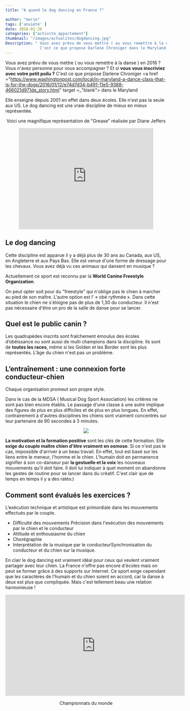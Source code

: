 ```yaml
---
title: "A quand le dog dancing en France ?"

author: "marie"
tags: ['anxiété' ]
date: 2016-01-26
categories: ["activite_appartement"]
thumbnail: "/images/actualites/dogdancing.jpg"
Description: " Vous avez prévu de vous mettre ( ou vous remettre à la danse ) en 2016 ? Vous n'avez personne pour vous accompagner ? Et si vous vous inscriviez avec votre petit poilu ?
               C'est ce que propose Darlene Chroniger dans le Maryland, aux States.Elle enseigne depuis 2001 en effet dans deux écoles. Elle n'est pas la seule aux US. Le dog dancing est une vraie discipline de mieux en mieux représentée."
---
```


Vous avez prévu de vous mettre ( ou vous remettre à la danse ) en 2016 ? Vous n'avez personne pour vous accompagner ? Et si <b>vous vous inscriviez avec votre petit poilu ?</b>
C'est ce que propose Darlene Chroniger <a href ="https://www.washingtonpost.com/local/in-maryland-a-dance-class-that-is-for-the-dogs/2016/01/12/e74d7d34-b491-11e5-9388-466021d971de_story.html" target =_"blank"> dans le Maryland </a>

Elle enseigne depuis 2001 en effet dans deux écoles. Elle n'est pas la seule aux US. Le dog dancing est une vraie discipline de mieux en mieux représentée.
<p align="center">Voici une magnifique représentation de "Grease" réalisée par Diane Jeffers </p>


<p align="center">
    <iframe width="420" height="315" src="https://www.youtube.com/embed/n936e073z58" frameborder="0" allowfullscreen></iframe>

</p>



## Le dog dancing ##

Cette discipline est apparue il y a déjà plus de 30 ans au Canada, aux US, en Angleterre et aux Pays Bas. Elle est venue d'une forme de dressage pour les chevaux. Vous avez déjà vu ces animaux qui dansent en musique ?


Actuellement ce sport est reconnu par la <b>World Canine Freestyle Organization</b>.

On peut opter soit pour du "freestyle" qui n'oblige pas le chien à marcher au pied de son maître. L'autre option est l' « obé rythmée ». Dans cette situation le chien ne s'éloigne pas de plus de 1,30 du conducteur.
Il n'est pas nécessaire d'être un pro de la salle de danse pour se lancer.


## Quel est le public canin ? ##


Les quadrupèdes inscrits sont fraîchement émoulus des écoles d’obéissance ou sont aussi  de multi champions dans la discipline. Ils sont de <b>toutes les races</b>, même si les Golden et les Border sont les plus représentés. L'âge du chien n'est pas un problème.






## L’entraînement : une connexion forte conducteur-chien  ##

Chaque organisation promeut son propre style.

Dans le cas de la MDSA ( Musical Dog Sport Association) les critères ne sont pas bien encore établis. Le passage d'une classe à une autre implique des figures de plus en plus difficiles et de plus en plus longues. En effet, contrairement à d'autres disciplines les chiens sont vraiment concentrés sur leur partenaire de 90 secondes à 3 minutes.

<p align ="center"><img src ="/images/actualites/entrainement-danse.jpg"></p>


<b>La motivation et la formation positive</b> sont les clés de cette formation. Elle <b>exige du couple maître chien d'être vraiment en osmose</b>. Si ce n'est pas le cas, impossible d'arriver à un beau travail. En effet, tout est basé sur les liens entre le meneur, l'homme et le chien. L'humain doit en permanence signifier à son co-danseur par <b>la gestuelle et la voix</b> les nouveaux mouvements qu'il doit faire. Il doit lui indiquer à quel moment on abandonne les gestes de routine pour se lancer dans du créatif. C'est clair que de temps en temps il y a des ratés:)

## Comment sont évalués les exercices ? ##

L’exécution technique et artistique est primordiale dans les mouvements effectués par le couple.
<ul><li>Difficulté des mouvements </li<
<li>Précision dans l'exécution des mouvements par le chien et le conducteur </li>
<li>Attitude et enthousiasme du chien</li>
<li>Chorégraphie </li>
<li>Interprétation de la musique par le conducteur</li<
<li>Synchronisation du conducteur et du chien sur la musique.  </li> </ul>



En clair le dog dancing est vraiment idéal pour ceux qui veulent vraiment partager avec leur chien. La France n'offre pas encore d'écoles mais on peut se former grâce à des supports sur Internet.
Ce sport exige cependant que les caractères de l'humain et du chien soient en accord, car la danse à deux est plus que compliquée.
Mais c'est tellement beau une relation harmonieuse !

<p align ="center"><iframe width="560" height="315" src="https://www.youtube.com/embed/X-EZY1JDR2g" frameborder="0" allowfullscreen></iframe></p>

<p align ="center"> Championnats du monde </p>
